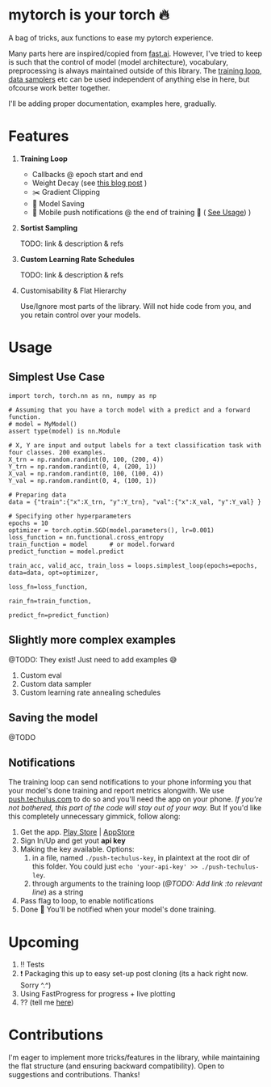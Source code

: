 # mytorch is your torch :fire:
A bag of tricks, aux functions to ease my pytorch experience.

Many parts here are inspired/copied from [fast.ai](https://github.com/fastai/fastai).
However, I've tried to keep is such that the control of model (model architecture), vocabulary, preprocessing is always maintained outside of this library.
The [training loop](./mytorch/loops.py), [data samplers](./mytorch/dataiters.py) etc can be used independent of anything else in here, but ofcourse work better together.

I'll be adding proper documentation, examples here, gradually.


# Features

1. **Training Loop**
    - Callbacks @ epoch start and end
    - Weight Decay (see [this blog post](https://www.fast.ai/2018/07/02/adam-weight-decay/) )
    - :scissors: Gradient Clipping
    - :floppy_disk: Model Saving 
    - :bell: Mobile push notifications @ the end of training :ghost: ( [See Usage](#notifications)) )
    
2. **Sortist Sampling** 
    
    TODO: link & description & refs
3. **Custom Learning Rate Schedules** 

    TODO: link & description & refs
4. Customisability & Flat Hierarchy
    
    Use/Ignore most parts of the library. Will not hide code from you, and you retain control over your models. 

# Usage


## Simplest Use Case
```
import torch, torch.nn as nn, numpy as np

# Assuming that you have a torch model with a predict and a forward function.
# model = MyModel()
assert type(model) is nn.Module

# X, Y are input and output labels for a text classification task with four classes. 200 examples.
X_trn = np.random.randint(0, 100, (200, 4))
Y_trn = np.random.randint(0, 4, (200, 1))
X_val = np.random.randint(0, 100, (100, 4))
Y_val = np.random.randint(0, 4, (100, 1))

# Preparing data
data = {"train":{"x":X_trn, "y":Y_trn}, "val":{"x":X_val, "y":Y_val} }

# Specifying other hyperparameters
epochs = 10
optimizer = torch.optim.SGD(model.parameters(), lr=0.001)
loss_function = nn.functional.cross_entropy
train_function = model      # or model.forward
predict_function = model.predict

train_acc, valid_acc, train_loss = loops.simplest_loop(epochs=epochs, data=data, opt=optimizer,
                                                        loss_fn=loss_function, 
                                                        rain_fn=train_function,
                                                        predict_fn=predict_function)
```

## Slightly more complex examples

@TODO: They exist! Just need to add examples :sweat_smile:
1. Custom eval
2. Custom data sampler
3. Custom learning rate annealing schedules

## Saving the model
@TODO


## Notifications
The training loop can send notifications to your phone informing you that your model's done training and report metrics alongwith.
We use [push.techulus.com](https://push.techulus.com/) to do so and you'll need the app on your phone.
*If you're not bothered, this part of the code will stay out of your way.* 
But If you'd like this completely unnecessary gimmick, follow along:

1. Get the app. [Play Store](https://play.google.com/store/apps/details?id=com.techulus.push) |  [AppStore](https://itunes.apple.com/us/app/push-by-techulus/id1444391917?ls=1&mt=8)
2. Sign In/Up and get yout **api key**
3. Making the key available. Options:
    1. in a file, named `./push-techulus-key`, in plaintext at the root dir of this folder. You could just `echo 'your-api-key' >> ./push-techulus-ley`.
    2. through arguments to the training loop (_@TODO: Add link :to relevant line_) as a string
4. Pass flag to loop, to enable notifications
5. Done :balloon: You'll be notified when your model's done training.

# Upcoming
1. :bangbang: Tests
2. :exclamation: Packaging this up to easy set-up post cloning (its a hack right now. Sorry ^.^)
3. Using FastProgress for progress + live plotting
4. ?? (tell me [here](https://github.com/geraltofrivia/mytorch/issues))  

# Contributions
I'm eager to implement more tricks/features in the library, while maintaining the flat structure (and ensuring backward compatibility). 
Open to suggestions and contributions. Thanks! 
